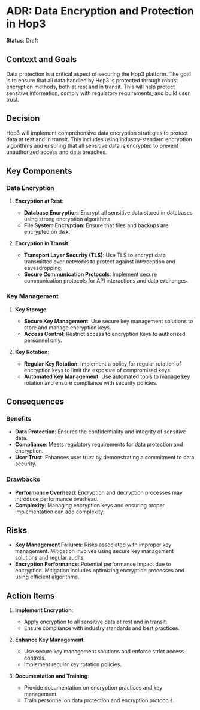 # ADR: Data Encryption and Protection in Hop3

**Status**: Draft

## Context and Goals

Data protection is a critical aspect of securing the Hop3 platform. The goal is to ensure that all data handled by Hop3 is protected through robust encryption methods, both at rest and in transit. This will help protect sensitive information, comply with regulatory requirements, and build user trust.

## Decision

Hop3 will implement comprehensive data encryption strategies to protect data at rest and in transit. This includes using industry-standard encryption algorithms and ensuring that all sensitive data is encrypted to prevent unauthorized access and data breaches.

## Key Components

### Data Encryption

1. **Encryption at Rest**:

   - **Database Encryption**: Encrypt all sensitive data stored in databases using strong encryption algorithms.
   - **File System Encryption**: Ensure that files and backups are encrypted on disk.

1. **Encryption in Transit**:

   - **Transport Layer Security (TLS)**: Use TLS to encrypt data transmitted over networks to protect against interception and eavesdropping.
   - **Secure Communication Protocols**: Implement secure communication protocols for API interactions and data exchanges.

### Key Management

1. **Key Storage**:

   - **Secure Key Management**: Use secure key management solutions to store and manage encryption keys.
   - **Access Control**: Restrict access to encryption keys to authorized personnel only.

1. **Key Rotation**:

   - **Regular Key Rotation**: Implement a policy for regular rotation of encryption keys to limit the exposure of compromised keys.
   - **Automated Key Management**: Use automated tools to manage key rotation and ensure compliance with security policies.

## Consequences

### Benefits

- **Data Protection**: Ensures the confidentiality and integrity of sensitive data.
- **Compliance**: Meets regulatory requirements for data protection and encryption.
- **User Trust**: Enhances user trust by demonstrating a commitment to data security.

### Drawbacks

- **Performance Overhead**: Encryption and decryption processes may introduce performance overhead.
- **Complexity**: Managing encryption keys and ensuring proper implementation can add complexity.

## Risks

- **Key Management Failures**: Risks associated with improper key management. Mitigation involves using secure key management solutions and regular audits.
- **Encryption Performance**: Potential performance impact due to encryption. Mitigation includes optimizing encryption processes and using efficient algorithms.

## Action Items

1. **Implement Encryption**:

   - Apply encryption to all sensitive data at rest and in transit.
   - Ensure compliance with industry standards and best practices.

1. **Enhance Key Management**:

   - Use secure key management solutions and enforce strict access controls.
   - Implement regular key rotation policies.

1. **Documentation and Training**:

   - Provide documentation on encryption practices and key management.
   - Train personnel on data protection and encryption protocols.
